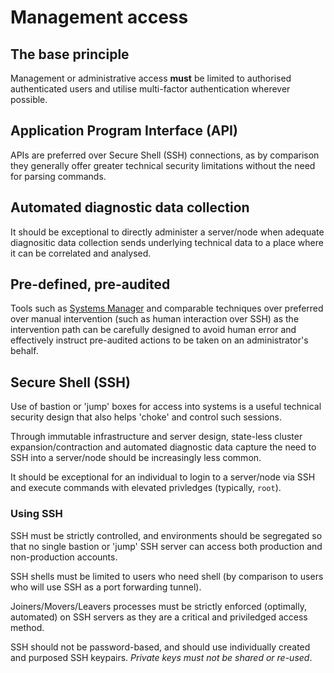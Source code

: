 # Management access

## The base principle

Management or administrative access **must** be limited to authorised authenticated users and utilise multi-factor authentication wherever possible.

## Application Program Interface \(API\)

APIs are preferred over Secure Shell \(SSH\) connections, as by comparison they generally offer greater technical security limitations without the need for parsing commands.

## Automated diagnostic data collection

It should be exceptional to directly administer a server/node when adequate diagnositic data collection sends underlying technical data to a place where it can be correlated and analysed.

## Pre-defined, pre-audited

Tools such as [Systems Manager](https://aws.amazon.com/systems-manager/) and comparable techniques over preferred over manual intervention \(such as human interaction over SSH\) as the intervention path can be carefully designed to avoid human error and effectively instruct pre-audited actions to be taken on an administrator's behalf.

## Secure Shell \(SSH\)

Use of bastion or 'jump' boxes for access into systems is a useful technical security design that also helps 'choke' and control such sessions.

Through immutable infrastructure and server design, state-less cluster expansion/contraction and automated diagnostic data capture the need to SSH into a server/node should be increasingly less common.

It should be exceptional for an individual to login to a server/node via SSH and execute commands with elevated privledges \(typically, `root`\).

### Using SSH

SSH must be strictly controlled, and environments should be segregated so that no single bastion or 'jump' SSH server can access both production and non-production accounts.

SSH shells must be limited to users who need shell \(by comparison to users who will use SSH as a port forwarding tunnel\).

Joiners/Movers/Leavers processes must be strictly enforced \(optimally, automated\) on SSH servers as they are a critical and priviledged access method.

SSH should not be password-based, and should use individually created and purposed SSH keypairs. *Private keys must not be shared or re-used*.

